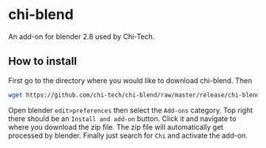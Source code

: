 # chi-blend #

An add-on for blender 2.8 used by Chi-Tech.

## How to install
First go to the directory where you would like to download chi-blend. Then
  ```bash
  wget https://github.com/chi-tech/chi-blend/raw/master/release/chi-blend.zip 
  ```

Open blender `edit>preferences` then select the `Add-ons` category. Top right there should be an `Install and add-on` button. Click it and navigate to where you download the zip file. The zip file will automatically get processed by blender. Finally just search for `Chi` and activate the add-on.



